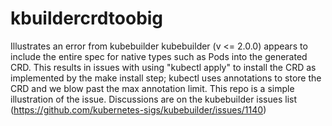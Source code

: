# kbuildercrdtoobig
Illustrates an error from kubebuilder
kubebuilder (v <= 2.0.0) appears to include the entire spec for native types such as Pods into the generated CRD. This results 
in issues with using "kubectl apply" to install the CRD as implemented by the make install step; kubectl uses annotations to
store the CRD and we blow past the max annotation limit. This repo is a simple illustration of the issue.
Discussions are on the kubebuilder issues list (https://github.com/kubernetes-sigs/kubebuilder/issues/1140)
